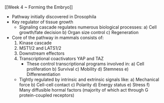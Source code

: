 [[Week 4 ~ Forming the Embryo]]

- Pathway initially discovered in Drosophila
- Key regulator of tissue growth
	- Signaling cascade regulates numerous biological processes:
		a) Cell growth/fate decision
		b) Organ size control
		c) Regeneration
- Core of the pathway in mammals consists of:
	1. Kinase cascade
	2. MST1/2 and LATS1/2
	3. Downstream effectors
	4. Transcriptional coactivators YAP and TAZ
		- These control transcriptional programs involved in:
			a) Cell proliferation
			b) Survival
			c) Mobility
			d) Stemness
			e) Differenentiation
	- Tightly regulated by intrinsic and extrinsic signals like:
		a) Mechanical force
		b) Cell-cell contact
		c) Polarity
		d) Energy status
		e) Stress
		f) Many diffusible hormal factors (majority of which act through G protein-coupled receptors)
		